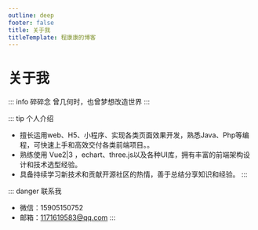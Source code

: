 ```yaml
---
outline: deep
footer: false
title: 关于我
titleTemplate: 程康康的博客
---
```


# 关于我

::: info 碎碎念
曾几何时，也曾梦想改造世界
:::


::: tip 个人介绍

- 擅长运用web、H5、小程序、实现各类页面效果开发，熟悉Java、Php等编程，可快速上手和高效交付各类前端项目。。
- 熟练使用 Vue2|3 ，echart、three.js以及各种UI库，拥有丰富的前端架构设计和技术选型经验。
- 具备持续学习新技术和贡献开源社区的热情，善于总结分享知识和经验。
  :::


::: danger 联系我

- 微信：15905150752
- 邮箱：1171619583@qq.com
  :::
